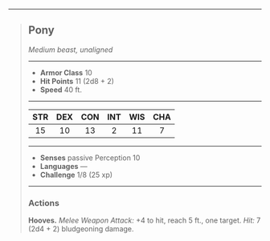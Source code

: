 ***
> ## Pony
> *Medium beast, unaligned*
> 
> ***
> 
> - **Armor Class** 10
> - **Hit Points** 11 (2d8 + 2)
> - **Speed** 40 ft.
> 
> ***
> 
> |STR|DEX|CON|INT|WIS|CHA|
> |:---:|:---:|:---:|:---:|:---:|:---:|
> |15|10|13|2|11|7|
> 
> ***
> 
> - **Senses** passive Perception 10
> - **Languages** —
> - **Challenge** 1/8 (25 xp)
> 
> ***
> 
> ### Actions
> **Hooves.** *Melee Weapon Attack:* +4 to hit, reach 5 ft., one target. *Hit:* 7 (2d4 + 2) bludgeoning damage.